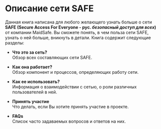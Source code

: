 # Описание сети SAFE

Данная книга написана для любого желающего узнать больше о сети **SAFE (Secure Access For Everyone - **рус.** *безопасный доступ для всех*)** от компании MaidSafe. Вы сможете понять, в чем польза сети SAFE, узнать о ней больше, вникнуть в детали. Книга содержит следующие разделы: 

* **Что это за сеть?**<br />
Обзор всех составляющих сети SAFE.

* **Как она работает?**<br />
Обзор компонент и процессов, определяющих работу сети.

* **Как ее использовать?**<br />
Информация о взаимодействии с сетью, о роли различных пользователей в ней.

* **Принять участие**<br />
Что делать, если Вы хотите принять участие в проекте.

* **FAQs**<br />
Список часто задаваемых вопросов и ответов на них.
